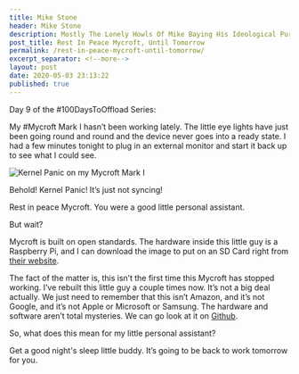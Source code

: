 ```yaml
---
title: Mike Stone
header: Mike Stone
description: Mostly The Lonely Howls Of Mike Baying His Ideological Purity At The Moon
post_title: Rest In Peace Mycroft, Until Tomorrow
permalink: /rest-in-peace-mycroft-until-tomorrow/
excerpt_separator: <!--more-->
layout: post
date: 2020-05-03 23:13:22
published: true
---
```


Day 9 of the #100DaysToOffload Series:

My #Mycroft Mark I hasn’t been working lately. The little eye lights have just been going round and round and the device never goes into a ready state. I had a few minutes tonight to plug in an external monitor and start it back up to see what I could see.

<!--more-->

![Kernel Panic on my Mycroft Mark I](https://i.snap.as/lG759PN.jpeg)

Behold! Kernel Panic! It’s just not syncing! 

Rest in peace Mycroft. You were a good little personal assistant. 

But wait?

Mycroft is built on open standards. The hardware inside this little guy is a Raspberry Pi, and I can download the image to put on an SD Card right from [their website](https://mycroft.ai). 

The fact of the matter is, this isn’t the first time this Mycroft has stopped working. I’ve rebuilt this little guy a couple times now. It’s not a big deal actually. We just need to remember that this isn’t Amazon, and it’s not Google, and it’s not Apple or Microsoft or Samsung. The hardware and software aren’t total mysteries. We can go look at it on [Github](https://github.com/mycroftai).

So, what does this mean for my little personal assistant?

Get a good night's sleep little buddy. It’s going to be back to work tomorrow for you.